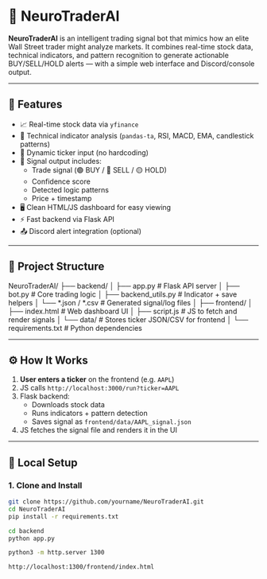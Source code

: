 # 🧠 NeuroTraderAI

**NeuroTraderAI** is an intelligent trading signal bot that mimics how an elite Wall Street trader might analyze markets. It combines real-time stock data, technical indicators, and pattern recognition to generate actionable BUY/SELL/HOLD alerts — with a simple web interface and Discord/console output.

---

## 🚀 Features

- 📈 Real-time stock data via `yfinance`
- 🧠 Technical indicator analysis (`pandas-ta`, RSI, MACD, EMA, candlestick patterns)
- 🔁 Dynamic ticker input (no hardcoding)
- 💬 Signal output includes:
  - Trade signal (🟢 BUY / 🔴 SELL / 🟡 HOLD)
  - Confidence score
  - Detected logic patterns
  - Price + timestamp
- 🖥️ Clean HTML/JS dashboard for easy viewing
- ⚡ Fast backend via Flask API
- 📤 Discord alert integration (optional)

---

## 📁 Project Structure

NeuroTraderAI/
├── backend/
│ ├── app.py # Flask API server
│ ├── bot.py # Core trading logic
│ ├── backend_utils.py # Indicator + save helpers
│ └── *.json / *.csv # Generated signal/log files
│
├── frontend/
│ ├── index.html # Web dashboard UI
│ ├── script.js # JS to fetch and render signals
│ └── data/ # Stores ticker JSON/CSV for frontend
│
└── requirements.txt # Python dependencies


---

## ⚙️ How It Works

1. **User enters a ticker** on the frontend (e.g. `AAPL`)
2. JS calls `http://localhost:3000/run?ticker=AAPL`
3. Flask backend:
   - Downloads stock data
   - Runs indicators + pattern detection
   - Saves signal as `frontend/data/AAPL_signal.json`
4. JS fetches the signal file and renders it in the UI

---

## 🧪 Local Setup

### 1. Clone and Install
```bash
git clone https://github.com/yourname/NeuroTraderAI.git
cd NeuroTraderAI
pip install -r requirements.txt

cd backend
python app.py

python3 -m http.server 1300

http://localhost:1300/frontend/index.html
